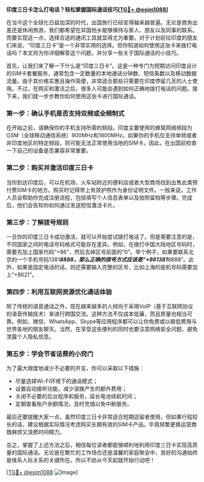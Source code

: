 **印度三日卡怎么打电话？轻松掌握国际通话技巧[[TG💪+ @esim1088](https://t.me/s/esim1088)]**

在当今这个全球化日益加深的时代，出国旅行已经变得越来越普遍。无论是商务出差还是休闲旅游，我们都希望在异国他乡能够保持与家人、朋友以及同事的联系。而要实现这一点，选择合适的通讯工具就显得尤为重要。对于计划前往印度的朋友们来说，“印度三日卡”是一个非常实用的选择。但你知道如何使用这张卡来拨打电话吗？本文将为你详细解答这个问题，并分享一些关于国际通话的小技巧。

首先，让我们来了解一下什么是“印度三日卡”。这是一种专门为短期访问印度设计的SIM卡套餐服务，通常包含一定数量的本地通话分钟数、短信条数以及移动数据流量。由于其价格实惠且操作简便，非常适合那些只需要在印度停留几天的人士使用。不过，在购买和激活之后，很多人可能会遇到如何正确地拨打电话的问题。接下来，我们就一步步教你如何使用这张卡进行国际通话。

### **第一步：确认手机是否支持双频或全频制式**
在开始之前，请确保你的手机支持所需的频段。印度主要使用的蜂窝网络频段为GSM（全球移动通信系统）900MHz和1800MHz。如果你的手机仅支持单频或者非印度地区的特定频段，则可能无法正常使用当地的SIM卡。因此，在出国前检查一下自己的设备是否兼容非常重要。

### **第二步：购买并激活印度三日卡**
当你到达印度后，可以在机场、火车站附近的便利店或者大型商场找到出售此类预付费SIM卡的地方。购买时记得带上有效护照作为身份证明文件。一般来说，工作人员会帮助你完成注册流程，包括填写个人信息表单以及拍照留档等步骤。完成后，他们会告知你如何通过发送短信激活卡片。

### **第三步：了解拨号规则**
一旦你的印度三日卡成功激活，就可以开始尝试拨打电话了。但是需要注意的是，不同国家之间的电话号码格式可能存在差异。例如，在拨打中国大陆地区号码时，需要先加上国家代码“+86”，然后去掉区号前面的“0”。举个例子，如果要联系北京的一个手机号码1381***8888，那么正确的拨号方式应该是“+861381***8888”。此外，如果是固定电话的话，则还需要输入完整的区号，比如上海的座机号码需要加上“+8621”。

### **第四步：利用互联网资源优化通话体验**
除了传统的语音通话之外，现在越来越多的人倾向于采用VoIP（基于互联网协议的语音传输技术）来进行跨国交流。这种方法不仅成本低廉，而且质量也相当可靠。例如，微信、WhatsApp、Skype等应用程序都可以让你免费或以极低费用与世界各地的朋友聊天。当然，在享受这些便利的同时也要注意网络安全问题，避免泄露个人隐私信息。

### **第五步：学会节省话费的小窍门**
为了最大限度地减少不必要的开支，你可以采取以下措施：
- 尽量选择Wi-Fi环境下的通话模式；
- 设置自动接听功能，减少误拨产生的额外费用；
- 关闭不必要的后台程序和服务，延长电池续航时间；
- 定期查看账户余额情况，及时充值以免中断服务。

最后还要提醒大家一点，虽然印度三日卡非常适合短期逗留者使用，但如果行程较长的话，建议根据实际情况考虑购买长期有效的SIM卡产品。毕竟频繁更换运营商既麻烦又浪费时间精力。

总之，掌握了上述方法之后，相信每位读者都能够顺利地利用印度三日卡实现高质量的国际通话。无论是在繁忙的工作场合还是温馨的家庭聚会中，良好的沟通始终是维系人际关系的关键所在。所以不妨从今天起就开始行动吧！

[[TG💪+ @esim1088](https://t.me/s/esim1088) ![Image](https://i.postimg.cc/4NQfJmqS/Snipaste-2025-05-13-00-14-12.png)]
